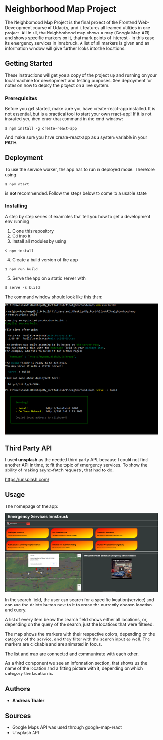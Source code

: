 # Neighborhood Map Project

The Neighborhood Map Project is the final project of the Frontend Web-Development course of Udacity, and it features all learned utilities in one project. All in all, the Neighborhood map shows a map (Google Map API) and shows specific markers on it, that mark points of interest - in this case its emergency services in Innsbruck. A list of all markers is given and an information window will give further looks into the locations.

## Getting Started

These instructions will get you a copy of the project up and running on your local machine for development and testing purposes. See deployment for notes on how to deploy the project on a live system.

### Prerequisites

Before you get started, make sure you have create-react-app installed. It is not essential, but is a practical tool to start your own react-app! If it is not installed yet, then enter that command in the cmd-window:

```
$ npm install -g create-react-app
```

And make sure you have create-react-app as a system variable in your **PATH**.

## Deployment

To use the service worker, the app has to run in deployed mode. Therefore using

```
$ npm start
```
is **not** recommended. Follow the steps below to come to a usable state.

### Installing

A step by step series of examples that tell you how to get a development env running

1. Clone this repository
2. Cd into it
3. Install all modules by using

```
$ npm install
```
4. Create a build version of the app

```
$ npm run build
```

5. Serve the app on a static server with

```
$ serve -s build
```
The command window should look like this then:


![image](Documentation/CMD.PNG)

## Third Party API

I used **unsplash** as the needed third party API, because I could not find another API in time, to fit the topic of emergency services. To show the ability of making async-fetch requests, that had to do.

https://unsplash.com/

## Usage

The homepage of the app:

![image](Documentation/homepage.PNG)

In the search field, the user can search for a specific location(service) and can use the delete button next to it to erase the currently chosen location and query.

A list of every item below the search field shows either all locations, or, depending on the query of the search, just the locations that were filtered.

The map shows the markers with their respective colors, depending on the category of the service, and they filter with the search input as well. The markers are clickable and are animated in focus.

The list and map are connected and communicate with each other.

As a third component we see an information section, that shows us the name of the location and a fitting picture with it, depending on which category the location is.

## Authors

* **Andreas Thaler**


## Sources

* Google Maps API was used through google-map-react
* Unsplash API

